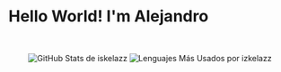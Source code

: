 # Hello World! I'm Alejandro

<br>

<p align="center">
  <img src="https://github-readme-stats.vercel.app/api?username=lucianamariaalvarezcrespo&show_icons=true&locale=en&theme=light&hide_border=true&card_width=450" alt="GitHub Stats de iskelazz" />
  <img src="https://github-readme-stats.vercel.app/api/top-langs/?username=lucianamariaalvarezcrespo&layout=compact&locale=en&theme=light&hide_border=true&card_width=450" alt="Lenguajes Más Usados por izkelazz" />
</p>
